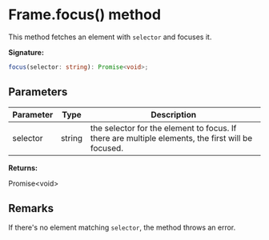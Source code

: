 # Frame.focus() method

This method fetches an element with `selector` and focuses it.

**Signature:**

```typescript
focus(selector: string): Promise<void>;
```

## Parameters

| Parameter | Type   | Description                                                                                       |
| --------- | ------ | ------------------------------------------------------------------------------------------------- |
| selector  | string | the selector for the element to focus. If there are multiple elements, the first will be focused. |

**Returns:**

Promise&lt;void&gt;

## Remarks

If there's no element matching `selector`, the method throws an error.
